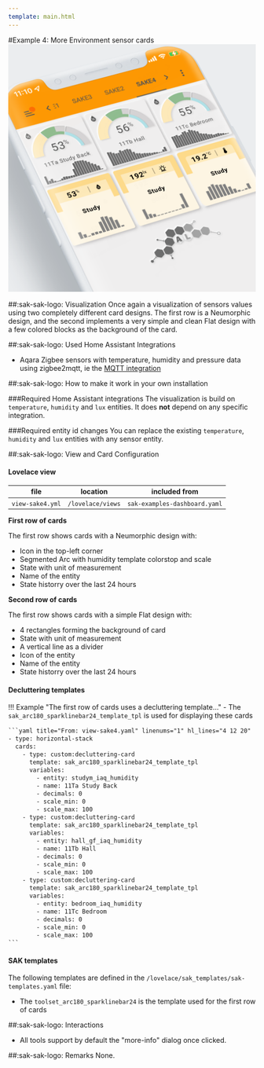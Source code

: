 ```yaml
---
template: main.html
---
```

#Example 4: More Environment sensor cards
![AmoebeLabs Swiss Army Knife Custom Card Example 4 - More sensors]
  
##:sak-sak-logo: Visualization
Once again a visualization of sensors values using two completely different card designs. The first row is a Neumorphic design, and the second implements a very simple and clean Flat design with a few colored blocks as the background of the card.

##:sak-sak-logo: Used Home Assistant Integrations
- Aqara Zigbee sensors with temperature, humidity and pressure data using zigbee2mqtt, ie the [MQTT integration](https://www.home-assistant.io/integrations/mqtt/)

##:sak-sak-logo: How to make it work in your own installation

###Required Home Assistant integrations
The visualization is build on `temperature`, `humidity` and `lux` entities. It does **not** depend on any specific integration.

###Required entity id changes
You can replace the existing `temperature`, `humidity` and `lux` entities with any sensor entity. 

##:sak-sak-logo: View and Card Configuration

#### Lovelace view
| file | location | included from |
| ---- | -------- | ------------- |
| `view-sake4.yml` | `/lovelace/views` | `sak-examples-dashboard.yaml`|

**First row of cards**

The first row shows cards with a Neumorphic design with:

- Icon in the top-left corner
- Segmented Arc with humidity template colorstop and scale
- State with unit of measurement
- Name of the entity
- State historry over the last 24 hours

**Second row of cards**

The first row shows cards with a simple Flat design with:

- 4 rectangles forming the background of card
- State with unit of measurement
- A vertical line as a divider
- Icon of the entity
- Name of the entity
- State historry over the last 24 hours

#### Decluttering templates
!!! Example "The first row of cards uses a decluttering template..."
    - The `sak_arc180_sparklinebar24_template_tpl` is used for displaying these cards
    
    ```yaml title="From: view-sake4.yaml" linenums="1" hl_lines="4 12 20"
    - type: horizontal-stack
      cards:
        - type: custom:decluttering-card
          template: sak_arc180_sparklinebar24_template_tpl
          variables:
            - entity: studym_iaq_humidity
            - name: 11Ta Study Back
            - decimals: 0
            - scale_min: 0
            - scale_max: 100
        - type: custom:decluttering-card
          template: sak_arc180_sparklinebar24_template_tpl
          variables:
            - entity: hall_gf_iaq_humidity
            - name: 11Tb Hall
            - decimals: 0
            - scale_min: 0
            - scale_max: 100
        - type: custom:decluttering-card
          template: sak_arc180_sparklinebar24_template_tpl
          variables:
            - entity: bedroom_iaq_humidity
            - name: 11Tc Bedroom
            - decimals: 0
            - scale_min: 0
            - scale_max: 100
    ```

#### SAK templates
The following templates are defined in the `/lovelace/sak_templates/sak-templates.yaml` file:

- The `toolset_arc180_sparklinebar24` is the template used for the first row of cards


##:sak-sak-logo: Interactions
- All tools support by default the "more-info" dialog once clicked.

##:sak-sak-logo: Remarks
None.

<!-- Image references -->

[AmoebeLabs Swiss Army Knife Custom Card Example 4 - More sensors]: ../assets/screenshots/sak-example-4.png "Swiss Army Knife Example 4 - More sensors"
